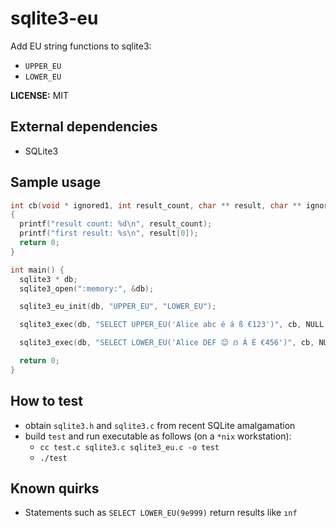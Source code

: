 # sqlite3-eu

Add EU string functions to sqlite3:

- `UPPER_EU`
- `LOWER_EU`

**LICENSE:** MIT

## External dependencies

- SQLite3

## Sample usage

```c
int cb(void * ignored1, int result_count, char ** result, char ** ignored2)
{
  printf("result count: %d\n", result_count);
  printf("first result: %s\n", result[0]);
  return 0;
}

int main() {
  sqlite3 * db;
  sqlite3_open(":memory:", &db);

  sqlite3_eu_init(db, "UPPER_EU", "LOWER_EU");

  sqlite3_exec(db, "SELECT UPPER_EU('Alice abc é á ß €123')", cb, NULL, NULL);

  sqlite3_exec(db, "SELECT LOWER_EU('Alice DEF 😊 ẞ Á É €456')", cb, NULL, NULL);

  return 0;
}
```

## How to test

- obtain `sqlite3.h` and `sqlite3.c` from recent SQLite amalgamation
- build `test` and run executable as follows (on a `*nix` workstation):
  - `cc test.c sqlite3.c sqlite3_eu.c -o test`
  - `./test`

## Known quirks

- Statements such as `SELECT LOWER_EU(9e999)` return results like `ınf`
